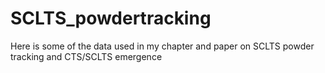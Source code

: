 # SCLTS_powdertracking
Here is some of the data used in my chapter and paper on SCLTS powder tracking and CTS/SCLTS emergence 
